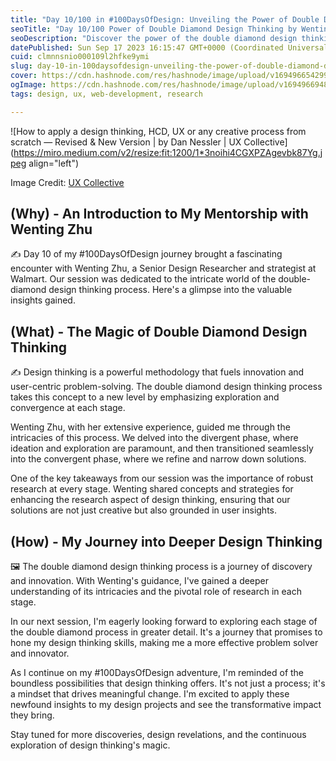 ```yaml
---
title: "Day 10/100 in #100DaysOfDesign: Unveiling the Power of Double Diamond Design Thinking"
seoTitle: "Day 10/100 Power of Double Diamond Design Thinking by Wenting Zhu"
seoDescription: "Discover the power of the double diamond design thinking process in my mentorship journey with Wenting Zhu. Stay tuned for design revelations!"
datePublished: Sun Sep 17 2023 16:15:47 GMT+0000 (Coordinated Universal Time)
cuid: clmnnsnio000109l2hfke9ymi
slug: day-10-in-100daysofdesign-unveiling-the-power-of-double-diamond-design-thinking
cover: https://cdn.hashnode.com/res/hashnode/image/upload/v1694966542993/bdc3170a-6220-499c-b5ff-f7aa5434e6f8.jpeg
ogImage: https://cdn.hashnode.com/res/hashnode/image/upload/v1694966948502/ea2fe4ae-9640-4df3-9314-b782cbfee3ca.jpeg
tags: design, ux, web-development, research

---
```


![How to apply a design thinking, HCD, UX or any creative process from  scratch — Revised & New Version | by Dan Nessler | UX Collective](https://miro.medium.com/v2/resize:fit:1200/1*3noihi4CGXPZAgevbk87Yg.jpeg align="left")

Image Credit: [UX Collective](https://www.google.com/url?sa=i&url=https%3A%2F%2Fuxdesign.cc%2Fhow-to-solve-problems-applying-a-uxdesign-designthinking-hcd-or-any-design-process-from-scratch-v2-aa16e2dd550b&psig=AOvVaw2fDYVpMl6Ropr7CKDtQqrL&ust=1695052996686000&source=images&cd=vfe&opi=89978449&ved=0CBAQjRxqFwoTCNDx3s-CsoEDFQAAAAAdAAAAABAE)

## **(Why) - An Introduction to My Mentorship with Wenting Zhu**

✍️ Day 10 of my #100DaysOfDesign journey brought a fascinating encounter with Wenting Zhu, a Senior Design Researcher and strategist at Walmart. Our session was dedicated to the intricate world of the double-diamond design thinking process. Here's a glimpse into the valuable insights gained.

## **(What) - The Magic of Double Diamond Design Thinking**

✍️ Design thinking is a powerful methodology that fuels innovation and user-centric problem-solving. The double diamond design thinking process takes this concept to a new level by emphasizing exploration and convergence at each stage.

Wenting Zhu, with her extensive experience, guided me through the intricacies of this process. We delved into the divergent phase, where ideation and exploration are paramount, and then transitioned seamlessly into the convergent phase, where we refine and narrow down solutions.

One of the key takeaways from our session was the importance of robust research at every stage. Wenting shared concepts and strategies for enhancing the research aspect of design thinking, ensuring that our solutions are not just creative but also grounded in user insights.

## **(How) - My Journey into Deeper Design Thinking**

🖼️ The double diamond design thinking process is a journey of discovery and innovation. With Wenting's guidance, I've gained a deeper understanding of its intricacies and the pivotal role of research in each stage.

In our next session, I'm eagerly looking forward to exploring each stage of the double diamond process in greater detail. It's a journey that promises to hone my design thinking skills, making me a more effective problem solver and innovator.

As I continue on my #100DaysOfDesign adventure, I'm reminded of the boundless possibilities that design thinking offers. It's not just a process; it's a mindset that drives meaningful change. I'm excited to apply these newfound insights to my design projects and see the transformative impact they bring.

Stay tuned for more discoveries, design revelations, and the continuous exploration of design thinking's magic.